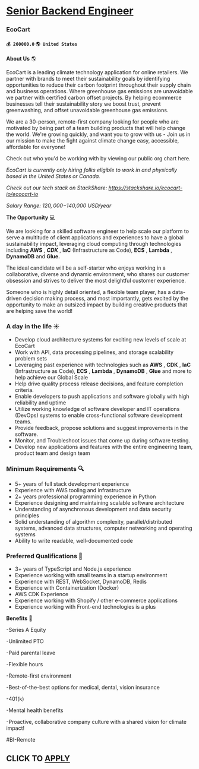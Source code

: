 # [Senior Backend Engineer](https://www.remotewlb.com/apply/senior-backend-engineer-81900)  
### EcoCart  
#### `💰 260000.0` `🌎 United States`  

**About Us** 🌎

EcoCart is a leading climate technology application for online retailers. We partner with brands to meet their sustainability goals by identifying opportunities to reduce their carbon footprint throughout their supply chain and business operations. Where greenhouse gas emissions are unavoidable we partner with certified carbon offset projects. By helping ecommerce businesses tell their sustainability story we boost trust, prevent greenwashing, and offset unavoidable greenhouse gas emissions.

We are a 30-person, remote-first company looking for people who are motivated by being part of a team building products that will help change the world. We're growing quickly, and want you to grow with us - Join us in our mission to make the fight against climate change easy, accessible, affordable for everyone!

Check out who you'd be working with by viewing our public org chart here.

_EcoCart is currently only hiring folks eligible to work in and physically based in the United States or Canada._

 _Check out our tech stack on StackShare: ﻿https://stackshare.io/ecocart-io/ecocart-io_

 _Salary Range: $120,000-$140,000 USD/year_

 **The Opportunity** 💻

We are looking for a skilled software engineer to help scale our platform to serve a multitude of client applications and experiences to have a global sustainability impact, leveraging cloud computing through technologies including __**AWS**__ , _**CDK**_ , **IaC** (Infrastructure as Code), **ECS** , **Lambda** , **DynamoDB** and **Glue.**

The ideal candidate will be a self-starter who enjoys working in a collaborative, diverse and dynamic environment, who shares our customer obsession and strives to deliver the most delightful customer experience.

Someone who is highly detail oriented, a flexible team player, has a data-driven decision making process, and most importantly, gets excited by the opportunity to make an outsized impact by building creative products that are helping save the world!

### A day in the life ☀️

  * Develop cloud architecture systems for exciting new levels of scale at EcoCart
  * Work with API, data processing pipelines, and storage scalability problem sets
  * Leveraging past experience with technologies such as **AWS** , **CDK** , **IaC** (Infrastructure as Code), **ECS** , **Lambda** , **DynamoDB** , **Glue** and more to help achieve our Global Scale
  * Help drive quality process release decisions, and feature completion criteria.
  * Enable developers to push applications and software globally with high reliability and uptime
  * Utilize working knowledge of software developer and IT operations (DevOps) systems to enable cross-functional software development teams.
  * Provide feedback, propose solutions and suggest improvements in the software.
  * Monitor, and Troubleshoot issues that come up during software testing.
  * Develop new applications and features with the entire engineering team, product team and design team

### Minimum Requirements 🔍

  * 5+ years of full stack development experience
  * Experience with AWS tooling and infrastructure
  * 2+ years professional programming experience in Python
  * Experience designing and maintaining scalable software architecture
  * Understanding of asynchronous development and data security principles
  * Solid understanding of algorithm complexity, parallel/distributed systems, advanced data structures, computer networking and operating systems
  * Ability to write readable, well-documented code

### Preferred Qualifications 🚀

  * 3+ years of TypeScript and Node.js experience
  * Experience working with small teams in a startup environment
  * Experience with REST, WebSocket, DynamoDB, Redis
  * Experience with Containerization (Docker) 
  * AWS CDK Experience
  * Experience working with Shopify / other e-commerce applications
  * Experience working with Front-end technologies is a plus 

**Benefits** 🎉

-Series A Equity

-Unlimited PTO

-Paid parental leave

-Flexible hours

-Remote-first environment 

-Best-of-the-best options for medical, dental, vision insurance

-401(k)

-Mental health benefits

-Proactive, collaborative company culture with a shared vision for climate impact!

#BI-Remote

  
## CLICK TO [APPLY](https://www.remotewlb.com/apply/senior-backend-engineer-81900)


